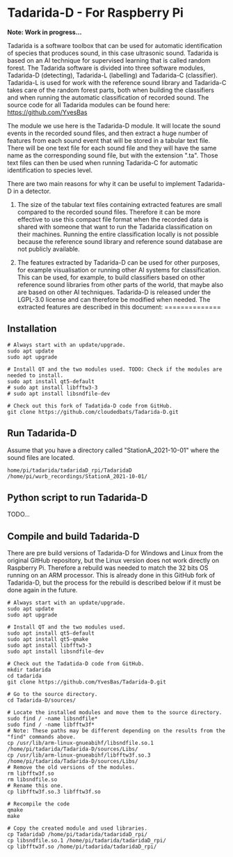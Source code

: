 # Tadarida-D - For Raspberry Pi

**Note: Work in progress...**

Tadarida is a software toolbox that can be used for automatic identification of species that produces sound, in this case ultrasonic sound. Tadarida is based on an AI technique for supervised learning that is called random forest. The Tadarida software is divided into three software modules, Tadarida-D (detecting), Tadarida-L (labelling) and Tadarida-C (classifier). Tadarida-L is used for work with the reference sound library and Tadarida-C takes care of the random forest parts, both when building the classifiers and when running the automatic classification of recorded sound. The source code for all Tadarida modules can be found here: https://github.com/YvesBas

The module we use here is the Tadarida-D module. It will locate the sound events in the recorded sound files, and then extract a huge number of features from each sound event that will be stored in a tabular text file. There will be one text file for each sound file and they will have the same name as the corresponding sound file, but with the extension ".ta". Those text files can then be used when running Tadarida-C for automatic identification to species level.

There are two main reasons for why it can be useful to implement Tadarida-D in a detector.

1. The size of the tabular text files containing extracted features are small compared to the recorded sound files. Therefore it can be more effective to use this compact file format when the recorded data is shared with someone that want to run the Tadarida classification on their machines. Running the entire classification locally is not possible because the reference sound library and reference sound database are not publicly available.

2. The features extracted by Tadarida-D can be used for other purposes, for example visualisation or running other AI systems for classification. This can be used, for example, to build classifiers based on other reference sound libraries from other parts of the world, that maybe also are based on other AI techniques. Tadarida-D is released under the LGPL-3.0 license and can therefore be modified when needed. The extracted features are described in this document: ==============

## Installation

    # Always start with an update/upgrade.
    sudo apt update
    sudo apt upgrade

    # Install QT and the two modules used. TODO: Check if the modules are needed to install.
    sudo apt install qt5-default
    # sudo apt install libfftw3-3
    # sudo apt install libsndfile-dev

    # Check out this fork of Tadatida-D code from GitHub.
    git clone https://github.com/cloudedbats/Tadarida-D.git

## Run Tadarida-D

Assume that you have a directory called "StationA_2021-10-01" where the sound files are located.

    home/pi/tadarida/tadaridaD_rpi/TadaridaD /home/pi/wurb_recordings/StationA_2021-10-01/

## Python script to run Tadarida-D

TODO...

## Compile and build Tadarida-D

There are pre build versions of Tadarida-D for Windows and Linux from the original GitHub repository, but the Linux version does not work directly on Raspberry Pi. Therefore a rebuild was needed to match the 32 bits OS running on an ARM processor.
This is already done in this GitHub fork of Tadarida-D, but the process for the rebuild is described below if it must be done again in the future.

    # Always start with an update/upgrade.
    sudo apt update
    sudo apt upgrade

    # Install QT and the two modules used. 
    sudo apt install qt5-default
    sudo apt install qt5-qmake
    sudo apt install libfftw3-3
    sudo apt install libsndfile-dev

    # Check out the Tadatida-D code from GitHub.
    mkdir tadarida
    cd tadarida
    git clone https://github.com/YvesBas/Tadarida-D.git

    # Go to the source directory.
    cd Tadarida-D/sources/

    # Locate the installed modules and move them to the source directory. 
    sudo find / -name libsndfile*
    sudo find / -name libfftw3f*
    # Note: These paths may be different depending on the results from the "find" commands above.
    cp /usr/lib/arm-linux-gnueabihf/libsndfile.so.1 /home/pi/tadarida/Tadarida-D/sources/Libs/
    cp /usr/lib/arm-linux-gnueabihf/libfftw3f.so.3 /home/pi/tadarida/Tadarida-D/sources/Libs/
    # Remove the old versions of the modules.
    rm libfftw3f.so
    rm libsndfile.so
    # Rename this one.
    cp libfftw3f.so.3 libfftw3f.so

    # Recompile the code 
    qmake
    make

    # Copy the created module and used libraries.
    cp TadaridaD /home/pi/tadarida/tadaridaD_rpi/
    cp libsndfile.so.1 /home/pi/tadarida/tadaridaD_rpi/
    cp libfftw3f.so /home/pi/tadarida/tadaridaD_rpi/
